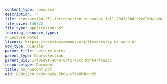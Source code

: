 ```yaml
---
content_type: resource
description: ''
file: /courses/24-951-introduction-to-syntax-fall-2003/88dcc2c09c9aca9e5b0acf148bd8dc95_ho_nonconf.pdf
file_size: 146372
file_type: application/pdf
learning_resource_types:
- Lecture Notes
license: https://creativecommons.org/licenses/by-nc-sa/4.0/
ocw_type: OCWFile
parent_title: Lecture Notes
parent_type: CourseSection
parent_uid: 17405e9f-4648-84f2-42cc-9b4b47fce2cc
resourcetype: Document
title: ho_nonconf.pdf
uid: 88dcc2c0-9c9a-ca9e-5b0a-cf148bd8dc95
---
```

